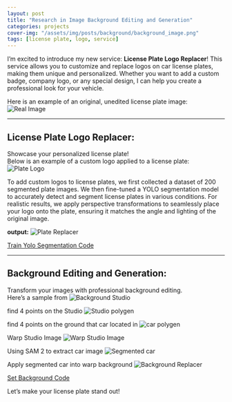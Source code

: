 ```yaml
---
layout: post
title: "Research in Image Background Editing and Generation"
categories: projects
cover-img: "/assets/img/posts/background/background_image.png"
tags: [license plate, logo, service]
---
```


I’m excited to introduce my new service: **License Plate Logo Replacer**!
This service allows you to customize and replace logos on car license plates, making them unique and personalized. Whether you want to add a custom badge, company logo, or any special design, I can help you create a professional look for your vehicle.


Here is an example of an original, unedited license plate image:  
![Real Image](/assets/img/posts/background/lifan.jpg)

---

## License Plate Logo Replacer:

Showcase your personalized license plate!  
Below is an example of a custom logo applied to a license plate:  
![Plate Logo](/assets/img/posts/background/plate.jpg)

To add custom logos to license plates, we first collected a dataset of 200 segmented plate images. We then fine-tuned a YOLO segmentation model to accurately detect and segment license plates in various conditions. For realistic results, we apply perspective transformations to seamlessly place your logo onto the plate, ensuring it matches the angle and lighting of the original image.

**output:**
![Plate Replacer](/assets/img/posts/background/plate_replacer.jpg)


[Train Yolo Segmentation Code](https://github.com/your-username/your-repo-name)

---

## Background Editing and Generation:

Transform your images with professional background editing.  
Here’s a sample from
![Background Studio](/assets/img/posts/background/background_studio.jpg)



find 4 points on the Studio
![Studio polygen](/assets/img/posts/background/studio_polygen.png)


find 4 points on the ground that car located in
![car polygen](/assets/img/posts/background/car_polygen.png)


Warp Studio Image
![Warp Studio Image](/assets/img/posts/background/warped_stage.png)

Using SAM 2 to extract car image
![Segmented car](/assets/img/posts/background/segmented_car.png)


Apply segmented car into warp background
![Background Replacer](/assets/img/posts/background/background_image.png)


[Set Background Code](https://github.com/your-username/your-repo-name)

Let’s make your license plate stand out!



